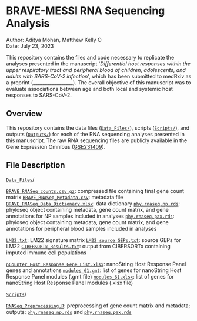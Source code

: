 # BRAVE-MESSI RNA Sequencing Analysis

Author: Aditya Mohan, Matthew Kelly <a href="https://orcid.org/0000-0001-8819-2315" target="orcid.widget" rel="noopener noreferrer" style="vertical-align:top;"><img src="https://orcid.org/sites/default/files/images/orcid_16x16.png" style="width:1em;margin-right:.5em;" alt="ORCID iD icon"></a>  
Date: July 23, 2023

This repository contains the files and code necessary to replicate the analyses presented in the manuscript '_Differential host responses within the upper respiratory tract and peripheral blood of children, adolescents, and adults with SARS-CoV-2 infection_', which has been submitted to medRxiv as a preprint (_________________). The overall objective of this manuscript was to evaluate associations between age and both local and systemic host responses to SARS-CoV-2. 

## Overview

This repository contains the data files ([`Data_Files/`](Data_Files/)), scripts ([`Scripts/`](Scripts/)), and outputs ([`Outputs/`](Outputs/)) for each of the RNA sequencing analyses presented in this manuscript. The raw RNA sequencing files are publicly available in the Gene Expression Omnibus ([GSE231409](https://www.ncbi.nlm.nih.gov/bioproject/?term=GSE231409)). 

## File Description

[`Data_Files`](Data_Files/)/

[`BRAVE_RNASeq_counts.csv.gz`](Data_Files/BRAVE_RNASeq_counts.csv.gz): compressed file containing final gene count matrix
[`BRAVE_RNASeq_Metadata.csv`](Data_Files/BRAVE_RNASeq_Metadata.csv): metadata file
[`BRAVE_RNASeq_Data_Dictionary.xlsx`](Data_Files/BRAVE_RNASeq_Data_Dictionary.xlsx): data dictionary 
[`phy.rnaseq.np.rds`](Data_Files/phy.rnaseq.np.rds): phyloseq object containing metadata, gene count matrix, and gene annotations for NP samples included in analyses
[`phy.rnaseq.pax.rds`](Data_Files/phy.rnaseq.pax.rds): phyloseq object containing metadata, gene count matrix, and gene annotations for peripheral blood samples included in analyses

[`LM22.txt`](Data_Files/CIBERSORTx/LM22.txt): LM22 signature matrix 
[`LM22_source_GEPs.txt`](Data_Files/CIBERSORTx/LM22_source_GEPs.txt): source GEPs for LM22
[`CIBERSORTx_Results.txt`](Data_Files/CIBERSORTx/CIBERSORTx_Results.txt): output from CIBERSORTx containing imputed immune cell populations

[`nCounter_Host_Response_Gene_List.xlsx`](Data_Files/nCounter_Host_Response/nCounter_Host_Response_Gene_List.xlsx): nanoString Host Response Panel genes and annotations
[`modules_61.gmt`](Data_Files/nCounter_Host_Response/modules_61.gmt): list of genes for nanoString Host Response Panel modules (.gmt file)
[`modules_61.xlsx`](Data_Files/nCounter_Host_Response/modules_61.xlsx): list of genes for nanoString Host Response Panel modules (.xlsx file)

[`Scripts`](Scripts/)/

[`RNASeq_Preprocessing.R`](Scripts/RNASeq_Preprocessing.R): preprocessing of gene count matrix and metadata; outputs: [`phy.rnaseq.np.rds`](Data_Files/phy.rnaseq.np.rds) and [`phy.rnaseq.pax.rds`](Data_Files/phy.rnaseq.pax.rds)
